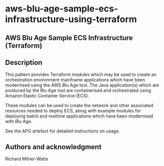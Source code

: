 # aws-blu-age-sample-ecs-infrastructure-using-terraform

## AWS Blu Age Sample ECS Infrastructure (Terraform)

## Description
This pattern provides Terraform modules which may be used to create an orchestration environment mainframe applications which have been modernised using the AWS Blu Age tool. The Java application(s) which are produced by the Blu Age tool are containerised and orchestrated using Amazon Elastic Container Service (ECS).

These modules can be used to create the network and other associated resources needed to deploy ECS, along with example modules for deploying batch and realtime applications which have been modernised with Blu Age.

See the APG artefact for detailed instructions on usage.

## Authors and acknowledgment
Richard Milner-Watts 

